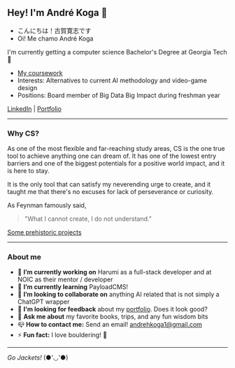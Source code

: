 ## Hey! I'm André Koga 👋

- こんにちは！古賀寛志です
- Oi! Me chamo André Koga

I'm currently getting a computer science Bachelor's Degree at Georgia Tech 🐝

- [My coursework](https://github.com/andre-koga/andre-koga/blob/main/coursework.md)
- Interests: Alternatives to current AI methodology and video-game design
- Positions: Board member of Big Data Big Impact during freshman year

[LinkedIn](https://linkedin.com/andrehkoga) | [Portfolio](https://andrekoga.com)

---

### Why CS?

As one of the most flexible and far-reaching study areas, CS is the one true tool to achieve anything one can dream of. It has one of the lowest entry barriers and one of the biggest potentials for a positive world impact, and it is here to stay.

It is the only tool that can satisfy my neverending urge to create, and it taught me that there's no excuses for lack of perseverance or curiosity.

As Feynman famously said,

> "What I cannot create, I do not understand."

[Some prehistoric projects](https://github.com/andre-koga/andre-koga/blob/main/old-projects.md)

---

### About me

- 🔭 **I’m currently working on** Harumi as a full-stack developer and at NOIC as their mentor / developer
- 🌱 **I’m currently learning** PayloadCMS!
- 👯 **I’m looking to collaborate on** anything AI related that is not simply a ChatGPT wrapper
- 🧐 **I'm looking for feedback** about my [portfolio](https://andrekoga.com). Does it look good?
- 💬 **Ask me about** my favorite books, trips, and any fun wisdom bits
- 📪 **How to contact me:** Send an email! andrehkoga1@gmail.com
- ⚡ **Fun fact:** I love bouldering! 🧗

---

*Go Jackets!* (●'◡'●)
